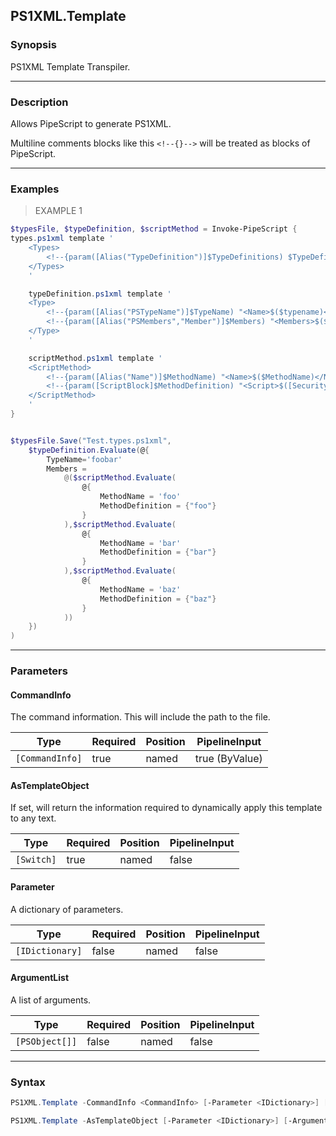 PS1XML.Template
---------------




### Synopsis
PS1XML Template Transpiler.



---


### Description

Allows PipeScript to generate PS1XML.

Multiline comments blocks like this ```<!--{}-->``` will be treated as blocks of PipeScript.



---


### Examples
> EXAMPLE 1

```PowerShell
$typesFile, $typeDefinition, $scriptMethod = Invoke-PipeScript {
types.ps1xml template '
    <Types>
        <!--{param([Alias("TypeDefinition")]$TypeDefinitions) $TypeDefinitions }-->
    </Types>
    '

    typeDefinition.ps1xml template '
    <Type>
        <!--{param([Alias("PSTypeName")]$TypeName) "<Name>$($typename)</Name>" }-->
        <!--{param([Alias("PSMembers","Member")]$Members) "<Members>$($members)</Members>" }-->
    </Type>
    '

    scriptMethod.ps1xml template '
    <ScriptMethod>
        <!--{param([Alias("Name")]$MethodName) "<Name>$($MethodName)</Name>" }-->
        <!--{param([ScriptBlock]$MethodDefinition) "<Script>$([Security.SecurityElement]::Escape("$MethodDefinition"))</Script>" }-->
    </ScriptMethod>
    '
}


$typesFile.Save("Test.types.ps1xml",
    $typeDefinition.Evaluate(@{
        TypeName='foobar'
        Members = 
            @($scriptMethod.Evaluate(
                @{
                    MethodName = 'foo'
                    MethodDefinition = {"foo"}
                }
            ),$scriptMethod.Evaluate(
                @{
                    MethodName = 'bar'
                    MethodDefinition = {"bar"}
                }
            ),$scriptMethod.Evaluate(
                @{
                    MethodName = 'baz'
                    MethodDefinition = {"baz"}
                }
            ))
    })
)
```


---


### Parameters
#### **CommandInfo**

The command information.  This will include the path to the file.






|Type           |Required|Position|PipelineInput |
|---------------|--------|--------|--------------|
|`[CommandInfo]`|true    |named   |true (ByValue)|



#### **AsTemplateObject**

If set, will return the information required to dynamically apply this template to any text.






|Type      |Required|Position|PipelineInput|
|----------|--------|--------|-------------|
|`[Switch]`|true    |named   |false        |



#### **Parameter**

A dictionary of parameters.






|Type           |Required|Position|PipelineInput|
|---------------|--------|--------|-------------|
|`[IDictionary]`|false   |named   |false        |



#### **ArgumentList**

A list of arguments.






|Type          |Required|Position|PipelineInput|
|--------------|--------|--------|-------------|
|`[PSObject[]]`|false   |named   |false        |





---


### Syntax
```PowerShell
PS1XML.Template -CommandInfo <CommandInfo> [-Parameter <IDictionary>] [-ArgumentList <PSObject[]>] [<CommonParameters>]
```
```PowerShell
PS1XML.Template -AsTemplateObject [-Parameter <IDictionary>] [-ArgumentList <PSObject[]>] [<CommonParameters>]
```
